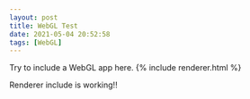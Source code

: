 ```yaml
---
layout: post
title: WebGL Test
date: 2021-05-04 20:52:58 
tags: [WebGL]
---
```


Try to include a WebGL app here.
{% include renderer.html %}

Renderer include is working!!
